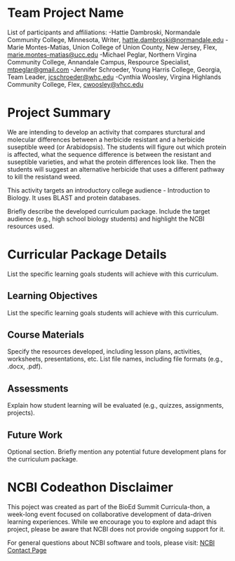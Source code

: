 # Team Project Name

List of participants and affiliations:
-Hattie Dambroski, Normandale Community College, Minnesota, Writer, hattie.dambroski@normandale.edu
-Marie Montes-Matias, Union College of Union County, New Jersey, Flex, marie.montes-matias@ucc.edu
-Michael Peglar, Northern Virgina Community College, Annandale Campus, Respource Specialist, mtpeglar@gmail.com
-Jennifer Schroeder, Young Harris College, Georgia, Team Leader, jcschroeder@whc.edu
-Cynthia Woosley,  Virgina Highlands Community College, Flex, cwoosley@vhcc.edu

# Project Summary
We are intending to develop an activity that compares sturctural and molecular differences between a herbicide resistant and a herbicide suseptible weed (or Arabidopsis).  The students will figure out which protein is affected, what the sequence difference is between the resistant and suseptible varieties, and what the protein differences look like.  Then the students will suggest an alternative herbicide that uses a different pathway to kill the resistand weed.

This activity targets an introductory college audience - Introduction to Biology.  It uses BLAST and protein databases.

Briefly describe the developed curriculum package. Include the target audience (e.g., high school biology students) and highlight the NCBI resources used.

# Curricular Package Details
List the specific learning goals students will achieve with this curriculum.

## Learning Objectives
List the specific learning goals students will achieve with this curriculum.

## Course Materials
Specify the resources developed, including lesson plans, activities, worksheets, presentations, etc. List file names, including file formats (e.g., .docx, .pdf).

## Assessments
Explain how student learning will be evaluated (e.g., quizzes, assignments, projects).

## Future Work
Optional section. Briefly mention any potential future development plans for the curriculum package.

# NCBI Codeathon Disclaimer
This poject was created as part of the BioEd Summit Curricula-thon, a week-long event focused on collaborative development of data-driven learning experiences. While we encourage you to explore and adapt this project, please be aware that NCBI does not provide ongoing support for it.

For general questions about NCBI software and tools, please visit: [NCBI Contact Page](https://www.ncbi.nlm.nih.gov/home/about/contact/)

